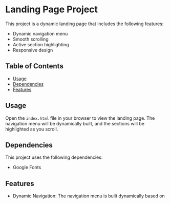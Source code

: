 # Landing Page Project

This project is a dynamic landing page that includes the following features:

- Dynamic navigation menu
- Smooth scrolling
- Active section highlighting
- Responsive design

## Table of Contents

- [Usage](#usage)
- [Dependencies](#dependencies)
- [Features](#features)

## Usage

Open the `index.html` file in your browser to view the landing page. The navigation menu will be dynamically built, and the sections will be highlighted as you scroll.

## Dependencies

This project uses the following dependencies:

- Google Fonts

## Features

- Dynamic Navigation: The navigation menu is built dynamically based on
